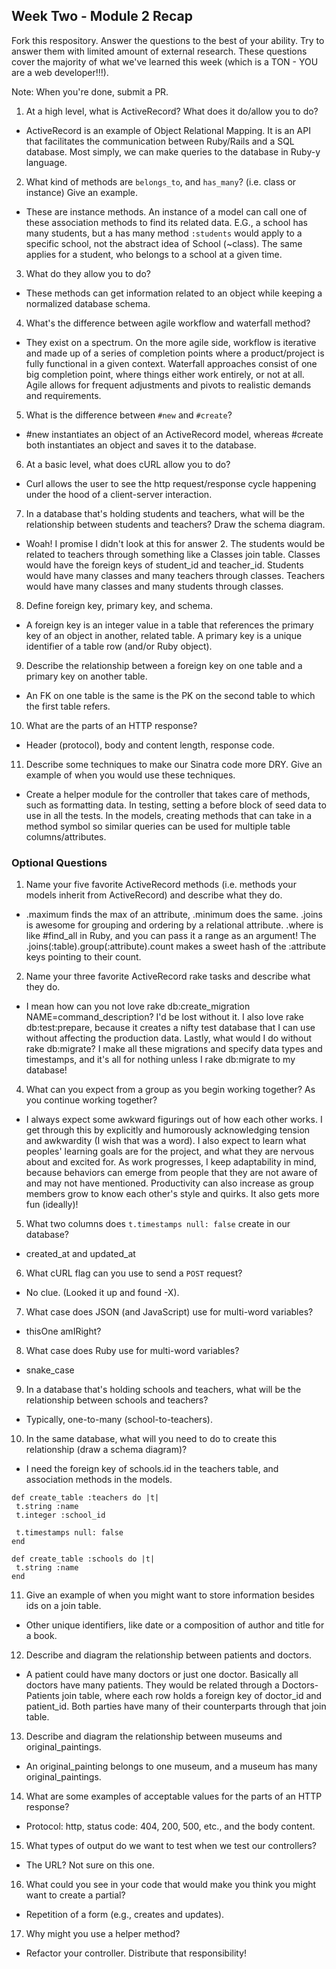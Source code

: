 ## Week Two - Module 2 Recap

Fork this respository. Answer the questions to the best of your ability. Try to answer them with limited amount of external research. These questions cover the majority of what we've learned this week (which is a TON - YOU are a web developer!!!). 

Note: When you're done, submit a PR. 

1. At a high level, what is ActiveRecord? What does it do/allow you to do?
  * ActiveRecord is an example of Object Relational Mapping. It is an API that facilitates the communication between Ruby/Rails and a SQL database. Most simply, we can make queries to the database in Ruby-y language.
  
2. What kind of methods are `belongs_to`, and `has_many`? (i.e. class or instance) Give an example.
  * These are instance methods. An instance of a model can call one of these association methods to find its related data. E.G., a school has many students, but a has many method `:students` would apply to a specific school, not the abstract idea of School (~class). The same applies for a student, who belongs to a school at a given time.
  
3. What do they allow you to do?
  * These methods can get information related to an object while keeping a normalized database schema.

4. What's the difference between agile workflow and waterfall method?
  * They exist on a spectrum. On the more agile side, workflow is iterative and made up of a series of completion points where a product/project is fully functional in a given context. Waterfall approaches consist of one big completion point, where things either work entirely, or not at all. Agile allows for frequent adjustments and pivots to realistic demands and requirements.
  
5. What is the difference between `#new` and `#create`?
  * #new instantiates an object of an ActiveRecord model, whereas #create both instantiates an object and saves it to the database.
  
6. At a basic level, what does cURL allow you to do?
  * Curl allows the user to see the http request/response cycle happening under the hood of a client-server interaction.
  
7. In a database that's holding students and teachers, what will be the relationship between students and teachers? Draw the schema diagram.
  * Woah! I promise I didn't look at this for answer 2. The students would be related to teachers through something like a Classes join table. Classes would have the foreign keys of student_id and teacher_id. Students would have many classes and many teachers through classes. Teachers would have many classes and many students through classes.
  
8. Define foreign key, primary key, and schema.
  * A foreign key is an integer value in a table that references the primary key of an object in another, related table. A primary key is a unique identifier of a table row (and/or Ruby object).

9. Describe the relationship between a foreign key on one table and a primary key on another table.
  * An FK on one table is the same is the PK on the second table to which the first table refers.
  
10. What are the parts of an HTTP response?
  * Header (protocol), body and content length, response code.
  
11. Describe some techniques to make our Sinatra code more DRY. Give an example of when you would use these techniques.
  * Create a helper module for the controller that takes care of methods, such as formatting data. In testing, setting a before block of seed data to use in all the tests. In the models, creating methods that can take in a method symbol so similar queries can be used for multiple table columns/attributes. 


### Optional Questions

1. Name your five favorite ActiveRecord methods (i.e. methods your models inherit from ActiveRecord) and describe what they do.
  * .maximum finds the max of an attribute, .minimum does the same. .joins is awesome for grouping and ordering by a relational attribute. .where is like #find_all in Ruby, and you can pass it a range as an argument! The .joins(:table).group(:attribute).count makes a sweet hash of the :attribute keys pointing to their count.
  
2. Name your three favorite ActiveRecord rake tasks and describe what they do. 
  * I mean how can you not love rake db:create_migration NAME=command_description? I'd be lost without it. I also love rake db:test:prepare, because it creates a nifty test database that I can use without affecting the production data. Lastly, what would I do without rake db:migrate? I make all these migrations and specify data types and timestamps, and it's all for nothing unless I rake db:migrate to my database!
  
4. What can you expect from a group as you begin working together? As you continue working together?
 * I always expect some awkward figurings out of how each other works. I get through this by explicitly and humorously acknowledging tension and awkwardity (I wish that was a word). I also expect to learn what peoples' learning goals are for the project, and what they are nervous about and excited for. As work progresses, I keep adaptability in mind, because behaviors can emerge from people that they are not aware of and may not have mentioned. Productivity can also increase as group members grow to know each other's style and quirks. It also gets more fun (ideally)!
 
5. What two columns does `t.timestamps null: false` create in our database?
 * created_at and updated_at
 
6. What cURL flag can you use to send a `POST` request?
 * No clue. (Looked it up and found -X).
 
7. What case does JSON (and JavaScript) use for multi-word variables?
 * thisOne amIRight?
 
8. What case does Ruby use for multi-word variables?
 * snake_case
 
9. In a database that's holding schools and teachers, what will be the relationship between schools and teachers?
 * Typically, one-to-many (school-to-teachers).

10. In the same database, what will you need to do to create this relationship (draw a schema diagram)?
 * I need the foreign key of schools.id in the teachers table, and association methods in the models.
```
def create_table :teachers do |t|
 t.string :name
 t.integer :school_id
 
 t.timestamps null: false
end

def create_table :schools do |t|
 t.string :name
end
```

11. Give an example of when you might want to store information besides ids on a join table.
 * Other unique identifiers, like date or a composition of author and title for a book.
 
12. Describe and diagram the relationship between patients and doctors.
 * A patient could have many doctors or just one doctor. Basically all doctors have many patients. They would be related through a Doctors-Patients join table, where each row holds a foreign key of doctor_id and patient_id. Both parties have many of their counterparts through that join table.
 
13. Describe and diagram the relationship between museums and original_paintings.
 * An original_painting belongs to one museum, and a museum has many original_paintings.

14. What are some examples of acceptable values for the parts of an HTTP response?
 * Protocol: http, status code: 404, 200, 500, etc., and the body content.

15. What types of output do we want to test when we test our controllers?
 * The URL? Not sure on this one.

16. What could you see in your code that would make you think you might want to create a partial?
 * Repetition of a form (e.g., creates and updates).
 
17. Why might you use a helper method?
 * Refactor your controller. Distribute that responsibility!
